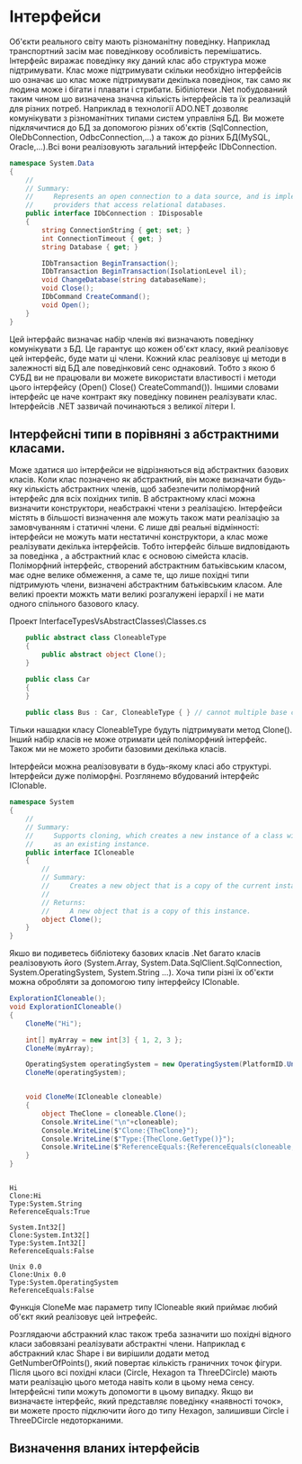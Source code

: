 # Інтерфейси

Об'єкти реального світу мають різноманітну поведінку. Наприклад транспортний засім має поведінкову особливість перемішатись. Інтерфейс виражає поведінку яку даний клас або структура може підтримувати. Клас може підтримувати скільки необхідно інтерфейсів шо означає шо клас може підтримувати декілька поведінок, так само як людина може і бігати і плавати і стрибати.
Бібіліотеки .Net побудований таким чином шо визначена значна кількість інтерфейсів та їх реализацій для різних потреб. Наприклад в технології ADO.NET дозволяє комунікувати з різноманітних типами систем управліня БД. Ви можете підклячичтися до БД за допомогою різних об'єктів (SqlConnection, OleDbConnection, OdbcConnection,...) а також до різних БД(MySQL, Oracle,...).Всі вони реалізовують загальний інтерфейс IDbConnection. 

```cs
namespace System.Data
{
    //
    // Summary:
    //     Represents an open connection to a data source, and is implemented by .NET data
    //     providers that access relational databases.
    public interface IDbConnection : IDisposable
    {
        string ConnectionString { get; set; }
        int ConnectionTimeout { get; }
        string Database { get; }

        IDbTransaction BeginTransaction();
        IDbTransaction BeginTransaction(IsolationLevel il);
        void ChangeDatabase(string databaseName);
        void Close();
        IDbCommand CreateCommand();
        void Open();
    }
}
```
Цей інтерфайс визначає набір членів які визначають поведінку комунікувати з БД. Це гарантує що кожен об'єкт класу, який реалізовує цей інтерфейс, буде мати ці члени.
Кожний клас реалізовує ці методи в залежності від БД але поведінковий сенс однаковий. Тобто з якою б СУБД ви не працювали ви можете використати властивості і методи цього інтерфейсу (Open() Close() CreateCommand()). 
Іншими словами інтерфейс це наче контракт яку поведінку повинен реалізувати клас.
Інтерфейсів .NET зазвичай  починаються з великої літери I. 

## Інтерфейсні типи в порівняні з абстрактними класами. 

Може здатися шо інтерфейси не відрізняються від абстрактних базових класів. Коли клас позначено як абстрактний, він може визначати будь-яку кількість абстрактних членів, щоб забезпечити поліморфний інтерфейс для всіх похідних типів. В абстрактному класі можна визначити конструктори, неабстракні чтени з реалізацією. Інтерфейси містять в більшості визначення але можуть також мати реалізацію за замовчуванням і статичні члени. 
Є лише дві реальні відмінності: інтерфейси не можуть мати нестатичні конструктори, а клас може реалізувати декілька інтерфейсів. Тобто інтерфейс більше видповідають за поведінка , а абстрактний клас є основою сімейста класів.
Поліморфний інтерфейс, створений абстрактним батьківським класом, має одне велике обмеження, а саме те, що лише похідні типи підтримують члени, визначені абстрактним батьківським класом. Але великі проекти можкть мати великі розгалужені іерархіЇ і не мати одного спільного базового класу. 

Проект InterfaceTypesVsAbstractClasses\Classes.cs
```cs
    public abstract class CloneableType
    {
        public abstract object Clone();
    }

    public class Car
    {
    }
    
    public class Bus : Car, CloneableType { } // cannot multiple base classes 
```
Тільки нашадки класу CloneableType будуть підтримувати метод Clone(). Інший набір класів не може отримати цей поліморфний інтерфейс. Також ми не можето зробити базовими декілька класів. 

Інтерфейси можна реалізовувати в будь-якому класі або структурі. Інтерфейси дуже поліморфні. Розглянемо вбудований інтерфейс IClonable.

```cs
namespace System
{
    //
    // Summary:
    //     Supports cloning, which creates a new instance of a class with the same value
    //     as an existing instance.
    public interface ICloneable
    {
        //
        // Summary:
        //     Creates a new object that is a copy of the current instance.
        //
        // Returns:
        //     A new object that is a copy of this instance.
        object Clone();
    }
}
```
Якшо ви подиветесь бібліотеку базових класів .Net багато класів реалізовують його (System.Array, System.Data.SqlClient.SqlConnection, System.OperatingSystem, System.String ...). Хоча типи різні їх об'єкти можна обробляти за допомогою типу інтерфейсу IClonable.

```cs
ExplorationICloneable();
void ExplorationICloneable()
{
    CloneMe("Hi");

    int[] myArray = new int[3] { 1, 2, 3 };
    CloneMe(myArray);

    OperatingSystem operatingSystem = new OperatingSystem(PlatformID.Unix, new Version());
    CloneMe(operatingSystem);


    void CloneMe(ICloneable cloneable)
    {
        object TheClone = cloneable.Clone();
        Console.WriteLine("\n"+cloneable);
        Console.WriteLine($"Clone:{TheClone}");
        Console.WriteLine($"Type:{TheClone.GetType()}");
        Console.WriteLine($"ReferenceEquals:{ReferenceEquals(cloneable, TheClone)}");
    }
}
```
```

Hi
Clone:Hi
Type:System.String
ReferenceEquals:True

System.Int32[]
Clone:System.Int32[]
Type:System.Int32[]
ReferenceEquals:False

Unix 0.0
Clone:Unix 0.0
Type:System.OperatingSystem
ReferenceEquals:False
```
Функція CloneMe має параметр типу ICloneable який приймає любий об'єкт який реалізовує цей інтрефейс. 

Розглядаючи абстракний клас також треба зазначити шо похідні відного класи забовязані реалізувати абстрактні члени. Наприклад є абстракний клас Shape і ви вирішили додати метод GetNumberOfPoints(), який повертає кількість граничних точок фігури. Після цього всі похідні класи (Circle, Hexagon та ThreeDCircle) мають мати реалізацію цього метода навіть коли в цьому нема сенсу. Інтерфейсні типи можуть допомогти в цьому випадку. Якщо ви визначаєте інтерфейс, який представляє поведінку «наявності точок», ви можете просто підключити його до типу Hexagon, залишивши Circle і ThreeDCircle недоторканими.

## Визначення вланих інтерфейсів 





